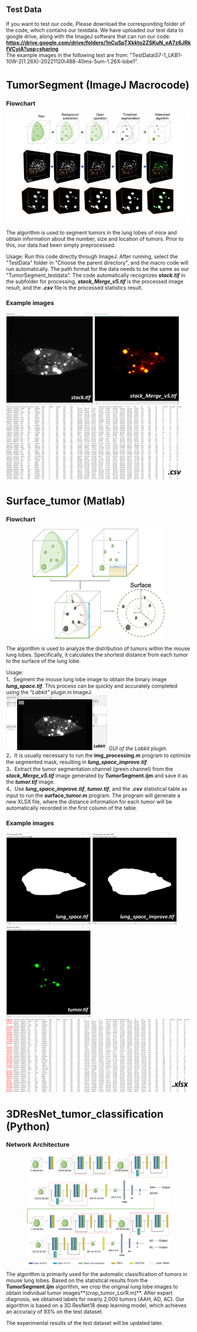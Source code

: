 ## Test Data
If you want to test our code, Please download the corresponding folder of the code, which contains our testdata. We have uploaded our test data to google drive, along with the ImageJ software that can run our code: **<https://drive.google.com/drive/folders/1nCuSpTXkkto2ZSKuN_eA7z6JRkfVCyiA?usp=sharing>**  
The example images in the following text are from: "TestData\57-1_LKB1-10W-2(1.26X)-20221120\488-40ms-5um-1.26X-lobe1".

# TumorSegment   (ImageJ Macrocode)

### Flowchart
<p align="center">
<img src="./images/TumorSegment.png" alt="TumorSegment" height="300">
</p>

The algorithm is used to segment tumors in the lung lobes of mice and obtain information about the number, size and location of tumors. Prior to this, our data had been simply preprocessed.

Usage: Run this code directly through ImageJ. After running, select the "TestData" folder in "Choose the parent directory", and the macro code will run automatically. The path format for the data needs to be the same as our "TumorSegment_testdata". The code automatically recognizes ***stack.tif*** in the subfolder for processing, ***stack_Merge_v5.tif*** is the processed image result, and the ***.csv*** file is the processed statistics result.

### Example images
<img src="./images/stack.png" alt="stack.tif" height="250"> <img src="./images/stack_Merge_v5.png" alt="stack_Merge_v5.tif" height="250"> <img src="./images/csv.png" alt="*.csv" height="200">

# Surface_tumor   (Matlab)

### Flowchart
<p align="center">
<img src="./images/Surface_tumor.png" alt="Surface_tumor" height="300">
</p>

The algorithm is used to analyze the distribution of tumors within the mouse lung lobes. Specifically, it calculates the shortest distance from each tumor to the surface of the lung lobe.

Usage:  
1、Segment the mouse lung lobe image to obtain the binary image ***lung_space.tif***. This process can be quickly and accurately completed using the *"Labkit"* plugin in ImageJ.  
<img src="./images/Labkit.png" alt="Labkit plugin" height="150"> *GUI of the Labkit plugin.*  
2、It is usually necessary to run the **img_processing.m** program to optimize the segmented mask, resulting in ***lung_space_improve.tif***.  
3、Extract the tumor segmentation channel (green channel) from the ***stack_Merge_v5.tif*** image generated by **TumorSegment.ijm** and save it as the ***tumor.tif*** image.  
4、Use ***lung_space_improve.tif***, ***tumor.tif***, and the ***.csv*** statistical table as input to run the **surface_tumor.m** program. The program will generate a new XLSX file, where the distance information for each tumor will be automatically recorded in the first column of the table.

### Example images
<img src="./images/lung_space.png" alt="lung_space.tif" height="250"> <img src="./images/lung_space_improve.png" alt="lung_space_improve.tif" height="250"> <img src="./images/tumor.png" alt="tumor.tif" height="250"> <img src="./images/xlsx.png" alt="*.xlsx" height="200">

# 3DResNet_tumor_classification   (Python)

### Network Architecture
<p align="center">
<img src="./images/ResNet.png" alt="ResNet" height="300">
</p>

The algorithm is primarily used for the automatic classification of tumors in mouse lung lobes. Based on the statistical results from the **TumorSegment.ijm** algorithm, we crop the original lung lobe images to obtain individual tumor images**(crop_tumor_LorR.m)**. After expert diagnosis, we obtained labels for nearly 2,000 tumors (AAH, AD, AC). Our algorithm is based on a 3D ResNet18 deep learning model, which achieves an accuracy of 93% on the test dataset.

The experimental results of the test dataset will be updated later.
